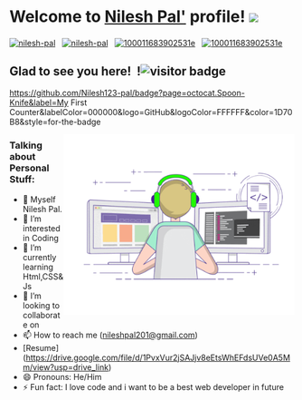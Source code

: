 
# Welcome to [Nilesh Pal'](https://www.technonilesh.online/?m=1) profile! <a href="[(https://www.technonilesh.online/?m=1)"><img src="https://media.giphy.com/media/hvRJCLFzcasrR4ia7z/giphy.gif" width="25px"></a>

<a href="https://www.linkedin.com/in/nilesh-pal-0316071aa?utm_source=share&utm_campaign=share_via&utm_content=profile&utm_medium=android_app" target="_blank"><img align="center" src="https://raw.githubusercontent.com/rahuldkjain/github-profile-readme-generator/master/src/images/icons/Social/linked-in-alt.svg" alt="nilesh-pal" height="30" width="40" /></a>
&nbsp;
<a href="https://www.instagram.com/_sid_is_here_rs_?igsh=eXh6MmtuajVqODBw" target="_blank"><img align="center" src="https://raw.githubusercontent.com/rahuldkjain/github-profile-readme-generator/master/src/images/icons/Social/instagram.svg" alt="nilesh-pal" height="30" width="40" /></a>
&nbsp;
<a href="https://www.facebook.com/siddharth.paul.773" target="_blank"><img align="center" src="https://raw.githubusercontent.com/rahuldkjain/github-profile-readme-generator/master/src/images/icons/Social/facebook.svg" alt="100011683902531e" height="30" width="40" /></a>
&nbsp;
<a href="https://www.quora.com/profile/Nilesh-Pal-212?ch=10&oid=2757441247&share=aa18ac67&srid=3whMeu&target_type=user" target="_blank"><img align="center" src="https://www.google.com/search?client=ms-android-nothing-terr1-rso3&sa=X&sca_esv=70c73ed1c859bb01&sca_upv=1&udm=2&sxsrf=ADLYWII0obrTegs5W8KEHf8h5ubuFCWUfQ:1724532085521&q=quora+logo+2023&stick=H4sIAAAAAAAAAFvEyl9Yml-UqJCTn56vYGRgZAwAFzc_7BIAAAA&source=univ&ved=2ahUKEwiC1fHSvo6IAxW2SGcHHVWAFDIQrNwCegUIxQEQAA&biw=412&bih=783&dpr=2.63#imgrc=ftPl9EqyJ5b3AM&imgdii=KzlO-4srQWSujM" alt="100011683902531e" height="30" width="40"/></a>
&nbsp;

## Glad to see you here! &nbsp;!![visitor badge](https://visitor-badge.lithub.cc/badge?page_id=Nilesh123-pal.Nilesh123-palvisitor-badge&left_color=blue&right_color=green) 
https://github.com/Nilesh123-pal/badge?page=octocat.Spoon-Knife&label=My First Counter&labelColor=000000&logo=GitHub&logoColor=FFFFFF&color=1D70B8&style=for-the-badge

<img align="right" alt="GIF" src="https://github.com/AswinBarath/AswinBarath/blob/master/coding.gif?raw=true" width="408" height="318" />




### Talking about Personal Stuff:

 
- 👋 Myself Nilesh Pal.
- 👀 I’m interested in Coding
- 🌱 I’m currently learning Html,CSS&Js
- 💞️ I’m looking to collaborate on 
- 📫 How to reach me (nileshpal201@gmail.com)
- [Resume] (https://drive.google.com/file/d/1PvxVur2jSAJjv8eEtsWhEFdsUVe0A5Mm/view?usp=drive_link)
- 😄 Pronouns: He/Him
- ⚡ Fun fact: I love code and i want to be a best web developer in future
  

<!---
Nilesh123-pal/Nilesh123-pal is a ✨ special ✨ repository because its `README.md` (this file) appears on your GitHub profile.
You can click the Preview link to take a look at your changes.
--->
